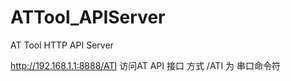 # ATTool_APIServer
AT Tool HTTP API Server


http://192.168.1.1:8888/ATI  访问AT API 接口 方式  /ATI 为 串口命令符
